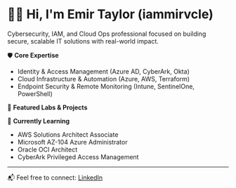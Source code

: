 # 👋🏾 Hi, I'm Emir Taylor (iammirvcle)

Cybersecurity, IAM, and Cloud Ops professional focused on building secure, scalable IT solutions with real-world impact.

🛡️ **Core Expertise**  
- Identity & Access Management (Azure AD, CyberArk, Okta)  
- Cloud Infrastructure & Automation (Azure, AWS, Terraform)  
- Endpoint Security & Remote Monitoring (Intune, SentinelOne, PowerShell)  

📂 **Featured Labs & Projects**  


🎯 **Currently Learning**  
- AWS Solutions Architect Associate  
- Microsoft AZ-104 Azure Administrator
- Oracle OCI Architect 
- CyberArk Privileged Access Management  


---

📬 Feel free to connect: [LinkedIn](https://linkedin.com/in/emirtaylor)
